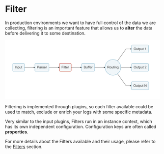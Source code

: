 # Filter

In production environments we want to have full control of the data we are collecting, filtering is an important feature that allows us to **alter** the data before delivering it to some destination.

![](../.gitbook/assets/logging_pipeline_filter-1.png)

Filtering is implemented through plugins, so each filter available could be used to match, exclude or enrich your logs with some specific metadata.

Very similar to the input plugins, Filters run in an instance context, which has its own independent configuration. Configuration keys are often called **properties**.

For more details about the Filters available and their usage, please refer to the [Filters](../filter/) section.

